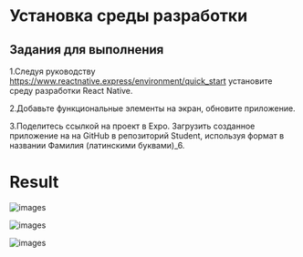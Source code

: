 # Установка среды разработки

## Задания для выполнения

1.Следуя руководству https://www.reactnative.express/environment/quick_start установите среду разработки React Native.

2.Добавьте функциональные элементы на экран, обновите приложение.

3.Поделитесь ссылкой на проект в Expo. Загрузить созданное приложение на на GitHub в репозиторий Student, используя формат в названии Фамилия (латинскими буквами)_6.

# Result

![images](ex1.gif)

![images](ex2.gif)

![images](ex3.gif)
